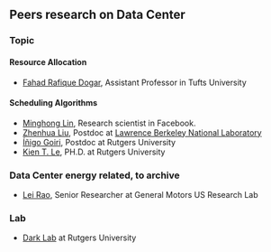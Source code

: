## Peers research on Data Center

### Topic
#### Resource Allocation
- [Fahad Rafique Dogar](https://sites.google.com/site/fahaddogar/home), Assistant Professor in Tufts University


#### Scheduling Algorithms
- [Minghong Lin](http://users.cms.caltech.edu/~mhlin/), Research scientist in Facebook.
- [Zhenhua Liu](http://users.cms.caltech.edu/~zliu2/), Postdoc at [Lawrence Berkeley National Laboratory](http://www.lbl.gov/)
- [Íñigo Goiri](http://www.research.rutgers.edu/~goiri/), Postdoc at Rutgers University
- [Kien T. Le](http://www.cs.rutgers.edu/~lekien/), PH.D. at Rutgers University


### Data Center energy related, to archive
- [Lei Rao](https://sites.google.com/site/drleirao/), Senior Researcher at General Motors US Research Lab



### Lab
- [Dark Lab](http://www.darklab.rutgers.edu/) at Rutgers University
